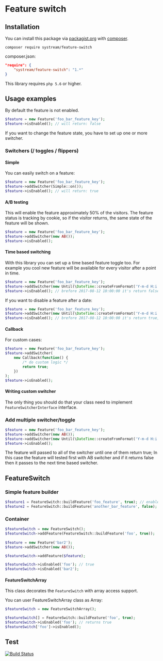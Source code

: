 # Feature switch

## Installation

You can install this package via [packagist.org](https://packagist.org/packages/systream/feature-switch) with [composer](https://getcomposer.org/).

`composer require systream/feature-switch`

composer.json:

```json
"require": {
    "systream/feature-switch": "1.*"
}
```

This library requires `php 5.6` or higher.

## Usage examples

By default the feature is not enabled.

```php
$feature = new Feature('foo_bar_feature_key');
$feature->isEnabled(); // will return: false

```

If you want to change the feature state, you have to set up one or more switcher.

### Switchers (/ toggles / flippers)

#### Simple

You can easily switch on a feature:

```php
$feature = new Feature('foo_bar_feature_key');
$feature->addSwitcher(Simple::on());
$feature->isEnabled(); // will return: true

```

#### A/B testing

This will enable the feature approximately 50% of the visitors.
The feature status is tracking by cookie, so if the visitor returns, the same state of the feature will be shown.

```php
$feature = new Feature('foo_bar_feature_key');
$feature->addSwitcher(new AB());
$feature->isEnabled();

```

#### Time based switching

With this library you can set up a time based feature toggle too.
For example you cool new feature will be available for every visitor after a point in time.

```php
$feature = new Feature('foo_bar_feature_key');
$feature->addSwitcher(new Until(\DateTime::createFromFormat('Y-m-d H:i:s', '2017-08-12 10:00:00')));
$feature->isEnabled(); // brefore 2017-08-12 10:00:00 it's return false, after will return true

```

If you want to disable a feature after a date:

```php
$feature = new Feature('foo_bar_feature_key');
$feature->addSwitcher(new Until(\DateTime::createFromFormat('Y-m-d H:i:s', '2017-08-12 10:00:00'), false));
$feature->isEnabled(); // brefore 2017-08-12 10:00:00 it's return true, after will return false

```

#### Callback

For custom cases:

```php
$feature = new Feature('foo_bar_feature_key');
$feature->addSwitcher(
	new Callback(function() {
		/* do custom logic */
		return true;
	})
);
$feature->isEnabled();

```

#### Writing custom switcher

The only thing you should do that your class need to implement `FeatureSwitcherInterface` interface.

### Add multiple switcher/toggle

```php
$feature = new Feature('foo_bar_feature_key');
$feature->addSwitcher(new AB());
$feature->addSwitcher(new Until(\DateTime::createFromFormat('Y-m-d H:i:s', '2017-08-12 10:00:00')));
$feature->isEnabled();

```

The feature will passed to all of the switcher until one of them return true;
In this case the feature will tested first with AB switcher and if it returns false then it passes to the next time based switcher.

## FeatureSwitch

### Simple feature builder

```php
$feature1 = FeatureSwitch::buildFeature('foo_feature', true); // enabled
$feature2 = FeatureSwitch::buildFeature('another_bar_feature', false); // disabled
```

### Container

```php
$featureSwitch = new FeatureSwitch();
$featureSwitch->addFeature(FeatureSwitch::buildFeature('foo', true));
 
$feature = new Feature('bar2');
$feature->addSwitcher(new AB());

$featureSwitch->addFeature($feature);
```

```php
$featureSwitch->isEnabled('foo'); // true
$featureSwitch->isEnabled('bar2');
```
#### FeatureSwitchArray
This class decorates the ```FeatureSwitch``` with array access support.

You can user FeatureSwitchArray class as Array:
```php
$featureSwitch = new FeatureSwitchArray();

$featureSwitch[] = FeatureSwitch::buildFeature('foo', true);
$featureSwitch->isEnabled('foo'); // returns true
$featureSwitch['foo']->isEnabled();
```

## Test

[![Build Status](https://travis-ci.org/systream/feature-switch.svg?branch=master)](https://travis-ci.org/systream/feature-switch)
